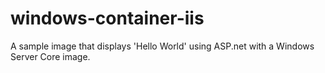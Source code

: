 # windows-container-iis
A sample image that displays 'Hello World' using ASP.net with a Windows Server Core image.
